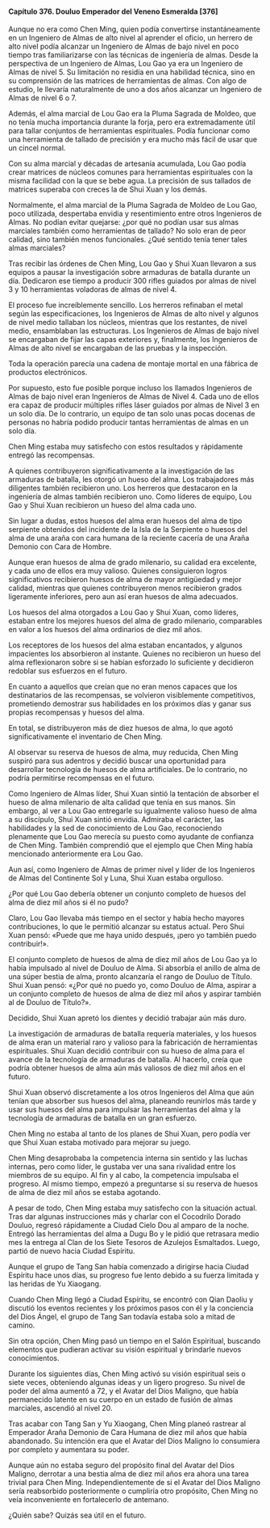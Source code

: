 
#### Capítulo 376. Douluo Emperador del Veneno Esmeralda [376]


Aunque no era como Chen Ming, quien podía convertirse instantáneamente en un Ingeniero de Almas de alto nivel al aprender el oficio, un herrero de alto nivel podía alcanzar un Ingeniero de Almas de bajo nivel en poco tiempo tras familiarizarse con las técnicas de ingeniería de almas. Desde la perspectiva de un Ingeniero de Almas, Lou Gao ya era un Ingeniero de Almas de nivel 5. Su limitación no residía en una habilidad técnica, sino en su comprensión de las matrices de herramientas de almas. Con algo de estudio, le llevaría naturalmente de uno a dos años alcanzar un Ingeniero de Almas de nivel 6 o 7.

Además, el alma marcial de Lou Gao era la Pluma Sagrada de Moldeo, que no tenía mucha importancia durante la forja, pero era extremadamente útil para tallar conjuntos de herramientas espirituales. Podía funcionar como una herramienta de tallado de precisión y era mucho más fácil de usar que un cincel normal.

Con su alma marcial y décadas de artesanía acumulada, Lou Gao podía crear matrices de núcleos comunes para herramientas espirituales con la misma facilidad con la que se bebe agua. La precisión de sus tallados de matrices superaba con creces la de Shui Xuan y los demás.

Normalmente, el alma marcial de la Pluma Sagrada de Moldeo de Lou Gao, poco utilizada, despertaba envidia y resentimiento entre otros Ingenieros de Almas. No podían evitar quejarse: ¿por qué no podían usar sus almas marciales también como herramientas de tallado? No solo eran de peor calidad, sino también menos funcionales. ¿Qué sentido tenía tener tales almas marciales?

Tras recibir las órdenes de Chen Ming, Lou Gao y Shui Xuan llevaron a sus equipos a pausar la investigación sobre armaduras de batalla durante un día. Dedicaron ese tiempo a producir 300 rifles guiados por almas de nivel 3 y 10 herramientas voladoras de almas de nivel 4.

El proceso fue increíblemente sencillo. Los herreros refinaban el metal según las especificaciones, los Ingenieros de Almas de alto nivel y algunos de nivel medio tallaban los núcleos, mientras que los restantes, de nivel medio, ensamblaban las estructuras. Los Ingenieros de Almas de bajo nivel se encargaban de fijar las capas exteriores y, finalmente, los Ingenieros de Almas de alto nivel se encargaban de las pruebas y la inspección.

Toda la operación parecía una cadena de montaje mortal en una fábrica de productos electrónicos.

Por supuesto, esto fue posible porque incluso los llamados Ingenieros de Almas de bajo nivel eran Ingenieros de Almas de Nivel 4. Cada uno de ellos era capaz de producir múltiples rifles láser guiados por almas de Nivel 3 en un solo día. De lo contrario, un equipo de tan solo unas pocas docenas de personas no habría podido producir tantas herramientas de almas en un solo día.

Chen Ming estaba muy satisfecho con estos resultados y rápidamente entregó las recompensas.

A quienes contribuyeron significativamente a la investigación de las armaduras de batalla, les otorgó un hueso del alma. Los trabajadores más diligentes también recibieron uno. Los herreros que destacaron en la ingeniería de almas también recibieron uno. Como líderes de equipo, Lou Gao y Shui Xuan recibieron un hueso del alma cada uno.

Sin lugar a dudas, estos huesos del alma eran huesos del alma de tipo serpiente obtenidos del incidente de la Isla de la Serpiente o huesos del alma de una araña con cara humana de la reciente cacería de una Araña Demonio con Cara de Hombre.

Aunque eran huesos de alma de grado milenario, su calidad era excelente, y cada uno de ellos era muy valioso. Quienes consiguieron logros significativos recibieron huesos de alma de mayor antigüedad y mejor calidad, mientras que quienes contribuyeron menos recibieron grados ligeramente inferiores, pero aun así eran huesos de alma adecuados.

Los huesos del alma otorgados a Lou Gao y Shui Xuan, como líderes, estaban entre los mejores huesos del alma de grado milenario, comparables en valor a los huesos del alma ordinarios de diez mil años.

Los receptores de los huesos del alma estaban encantados, y algunos impacientes los absorbieron al instante. Quienes no recibieron un hueso del alma reflexionaron sobre si se habían esforzado lo suficiente y decidieron redoblar sus esfuerzos en el futuro.

En cuanto a aquellos que creían que no eran menos capaces que los destinatarios de las recompensas, se volvieron visiblemente competitivos, prometiendo demostrar sus habilidades en los próximos días y ganar sus propias recompensas y huesos del alma.

En total, se distribuyeron más de diez huesos de alma, lo que agotó significativamente el inventario de Chen Ming.

Al observar su reserva de huesos de alma, muy reducida, Chen Ming suspiró para sus adentros y decidió buscar una oportunidad para desarrollar tecnología de huesos de alma artificiales. De lo contrario, no podría permitirse recompensas en el futuro.

Como Ingeniero de Almas líder, Shui Xuan sintió la tentación de absorber el hueso de alma milenario de alta calidad que tenía en sus manos. Sin embargo, al ver a Lou Gao entregarle su igualmente valioso hueso de alma a su discípulo, Shui Xuan sintió envidia. Admiraba el carácter, las habilidades y la sed de conocimiento de Lou Gao, reconociendo plenamente que Lou Gao merecía su puesto como ayudante de confianza de Chen Ming. También comprendió que el ejemplo que Chen Ming había mencionado anteriormente era Lou Gao.

Aun así, como Ingeniero de Almas de primer nivel y líder de los Ingenieros de Almas del Continente Sol y Luna, Shui Xuan estaba orgulloso.

¿Por qué Lou Gao debería obtener un conjunto completo de huesos del alma de diez mil años si él no pudo?

Claro, Lou Gao llevaba más tiempo en el sector y había hecho mayores contribuciones, lo que le permitió alcanzar su estatus actual. Pero Shui Xuan pensó: «Puede que me haya unido después, ¡pero yo también puedo contribuir!».

El conjunto completo de huesos de alma de diez mil años de Lou Gao ya lo había impulsado al nivel de Douluo de Alma. Si absorbía el anillo de alma de una súper bestia de alma, pronto alcanzaría el rango de Douluo de Título. Shui Xuan pensó: «¿Por qué no puedo yo, como Douluo de Alma, aspirar a un conjunto completo de huesos de alma de diez mil años y aspirar también al de Douluo de Título?».

Decidido, Shui Xuan apretó los dientes y decidió trabajar aún más duro.

La investigación de armaduras de batalla requería materiales, y los huesos de alma eran un material raro y valioso para la fabricación de herramientas espirituales. Shui Xuan decidió contribuir con su hueso de alma para el avance de la tecnología de armaduras de batalla. Al hacerlo, creía que podría obtener huesos de alma aún más valiosos de diez mil años en el futuro.

Shui Xuan observó discretamente a los otros Ingenieros del Alma que aún tenían que absorber sus huesos del alma, planeando reunirlos más tarde y usar sus huesos del alma para impulsar las herramientas del alma y la tecnología de armaduras de batalla en un gran esfuerzo.

Chen Ming no estaba al tanto de los planes de Shui Xuan, pero podía ver que Shui Xuan estaba motivado para mejorar su juego.

Chen Ming desaprobaba la competencia interna sin sentido y las luchas internas, pero como líder, le gustaba ver una sana rivalidad entre los miembros de su equipo. Al fin y al cabo, la competencia impulsaba el progreso. Al mismo tiempo, empezó a preguntarse si su reserva de huesos de alma de diez mil años se estaba agotando.

A pesar de todo, Chen Ming estaba muy satisfecho con la situación actual. Tras dar algunas instrucciones más y charlar con el Cocodrilo Dorado Douluo, regresó rápidamente a Ciudad Cielo Dou al amparo de la noche. Entregó las herramientas del alma a Dugu Bo y le pidió que retrasara medio mes la entrega al Clan de los Siete Tesoros de Azulejos Esmaltados. Luego, partió de nuevo hacia Ciudad Espíritu.

Aunque el grupo de Tang San había comenzado a dirigirse hacia Ciudad Espíritu hace unos días, su progreso fue lento debido a su fuerza limitada y las heridas de Yu Xiaogang.

Cuando Chen Ming llegó a Ciudad Espíritu, se encontró con Qian Daoliu y discutió los eventos recientes y los próximos pasos con él y la conciencia del Dios Ángel, el grupo de Tang San todavía estaba solo a mitad de camino.

Sin otra opción, Chen Ming pasó un tiempo en el Salón Espiritual, buscando elementos que pudieran activar su visión espiritual y brindarle nuevos conocimientos.

Durante los siguientes días, Chen Ming activó su visión espiritual seis o siete veces, obteniendo algunas ideas y un ligero progreso. Su nivel de poder del alma aumentó a 72, y el Avatar del Dios Maligno, que había permanecido latente en su cuerpo en un estado de fusión de almas marciales, ascendió al nivel 20.

Tras acabar con Tang San y Yu Xiaogang, Chen Ming planeó rastrear al Emperador Araña Demonio de Cara Humana de diez mil años que había abandonado. Su intención era que el Avatar del Dios Maligno lo consumiera por completo y aumentara su poder.

Aunque aún no estaba seguro del propósito final del Avatar del Dios Maligno, derrotar a una bestia alma de diez mil años era ahora una tarea trivial para Chen Ming. Independientemente de si el Avatar del Dios Maligno sería reabsorbido posteriormente o cumpliría otro propósito, Chen Ming no veía inconveniente en fortalecerlo de antemano.

¿Quién sabe? Quizás sea útil en el futuro.